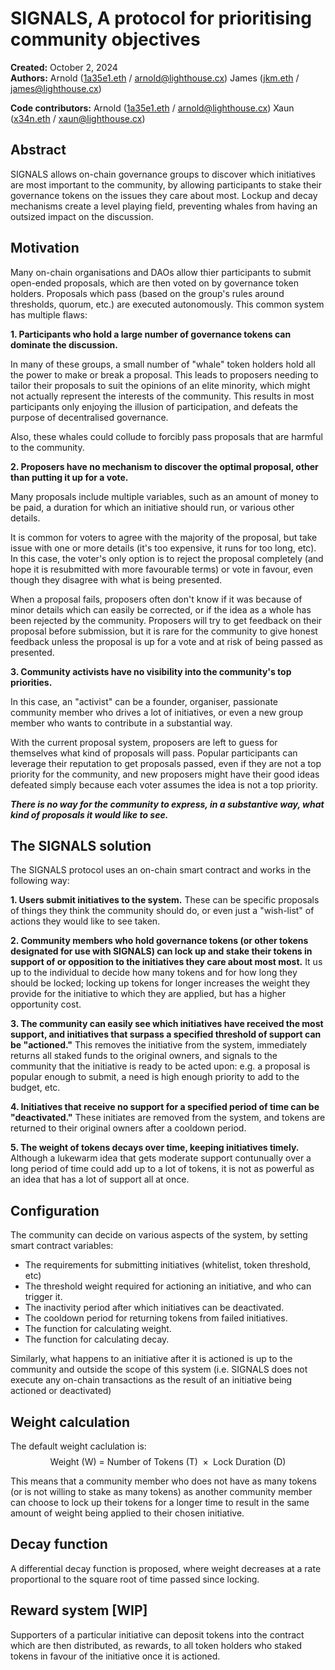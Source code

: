 # SIGNALS, A protocol for prioritising community objectives

**Created:** October 2, 2024\
**Authors:** Arnold ([1a35e1.eth](https://t.me/x1a35e1) / [arnold@lighthouse.cx](mailto\:arnold@lighthouse.cx))
James ([jkm.eth](https://warpcast.com/jkm.eth) / [james@lighthouse.cx](mailto\:james@lighthouse.cx))

**Code contributors:**  Arnold ([1a35e1.eth](https://t.me/x1a35e1) / [arnold@lighthouse.cx](mailto\:arnold@lighthouse.cx))
Xaun ([x34n.eth](https://warpcast.com/x34n) / [xaun@lighthouse.cx](mailto\:xaun@lighthouse.cx))


## Abstract

SIGNALS allows on-chain governance groups to discover which initiatives are most important to the community, by allowing participants to stake their governance tokens on the issues they care about most. Lockup and decay mechanisms create a level playing field, preventing whales from having an outsized impact on the discussion.

## Motivation

Many on-chain organisations and DAOs allow thier participants to submit open-ended proposals, which are then voted on by governance token holders. Proposals which pass (based on the group's rules around thresholds, quorum, etc.) are executed autonomously. This common system has multiple flaws:

**1. Participants who hold a large number of governance tokens can dominate the discussion.**

In many of these groups, a small number of "whale" token holders hold all the power to make or break a proposal. This leads to proposers needing to tailor their proposals to suit the opinions of an elite minority, which might not actually represent the interests of the community. This results in most participants only enjoying the illusion of participation, and defeats the purpose of decentralised governance.

Also, these whales could collude to forcibly pass proposals that are harmful to the community.

**2. Proposers have no mechanism to discover the optimal proposal, other than putting it up for a vote.**

Many proposals include multiple variables, such as an amount of money to be paid, a duration for which an initiative should run, or various other details.

It is common for voters to agree with the majority of the proposal, but take issue with one or more details (it's too expensive, it runs for too long, etc). In this case, the voter's only option is to reject the proposal completely (and hope it is resubmitted with more favourable terms) or vote in favour, even though they disagree with what is being presented.

When a proposal fails, proposers often don't know if it was because of minor details which can easily be corrected, or if the idea as a whole has been rejected by the community. Proposers will try to get feedback on their proposal before submission, but it is rare for the community to give honest feedback unless the proposal is up for a vote and at risk of being passed as presented.

**3. Community activists have no visibility into the community's top priorities.**

In this case, an "activist" can be a founder, organiser, passionate community member who drives a lot of initiatives, or even a new group member who wants to contribute in a substantial way.

With the current proposal system, proposers are left to guess for themselves what kind of proposals will pass. Popular participants can leverage their reputation to get proposals passed, even if they are not a top priority for the community, and new proposers might have their good ideas defeated simply because each voter assumes the idea is not a top priority.

***There is no way for the community to express, in a substantive way, what kind of proposals it would like to see.***

## The SIGNALS solution

The SIGNALS protocol uses an on-chain smart contract and works in the following way:

**1. Users submit initiatives to the system.** These can be specific proposals of things they think the community should do, or even just a "wish-list" of actions they would like to see taken.

**2. Community members who hold governance tokens (or other tokens designated for use with SIGNALS) can lock up and stake their tokens in support of or opposition to the initiatives they care about most most.** It us up to the individual to decide how many tokens and for how long they should be locked; locking up tokens for longer increases the weight they provide for the initiative to which they are applied, but has a higher opportunity cost.

**3. The community can easily see which initiatives have received the most support, and initiatives that surpass a specified threshold of support can be "actioned."** This removes the initiative from the system, immediately returns all staked funds to the original owners, and signals to the community that the initiative is ready to be acted upon: e.g. a proposal is popular enough to submit, a need is high enough priority to add to the budget, etc.

**4. Initiatives that receive no support for a specified period of time can be "deactivated."** These initiates are removed from the system, and tokens are returned to their original owners after a cooldown period.

**5. The weight of tokens decays over time, keeping initiatives timely.** Although a lukewarm idea that gets moderate support contunually over a long period of time could add up to a lot of tokens, it is not as powerful as an idea that has a lot of support all at once.

## Configuration

The community can decide on various aspects of the system, by setting smart contract variables:

- The requirements for submitting initiatives (whitelist, token threshold, etc)
- The threshold weight required for actioning an initiative, and who can trigger it.
- The inactivity period after which initiatives can be deactivated.
- The cooldown period for returning tokens from failed initiatives.
- The function for calculating weight.
- The function for calculating decay.

Similarly, what happens to an initiative after it is actioned is up to the community and outside the scope of this system (i.e. SIGNALS does not execute any on-chain transactions as the result of an initiative being actioned or deactivated)

## Weight calculation

The default weight caclulation is:
  $$
  \text{Weight (W) = Number of Tokens (T) } \times \text{ Lock Duration (D)}
  $$

  This means that a community member who does not have as many tokens (or is not willing to stake as many tokens) as another community member can choose to lock up their tokens for a longer time to result in the same amount of weight being applied to their chosen initiative.

## Decay function

A differential decay function is proposed, where weight decreases at a rate proportional to the square root of time passed since locking.

## Reward system [WIP]

Supporters of a particular initiative can deposit tokens into the contract which are then distributed, as rewards, to all token holders who staked tokens in favour of the initiative once it is actioned.

<!-- 
## Appendix

### Analague to existing practices

In traditional product development, product owners gather feedback from stakeholders to shape priorities. However, on-chain organizations operate in networked environments where information is fragmented across multiple channels, making it challenging to collect and understand community priorities.

Aligning community priorities can help set both short- and long-term strategies, serving as a vital measure of collective intent.

## Objectives

### Tailwinds

* Smaller token holders may be more willing to lock tokens for ideas they strongly believe in, as their risk lies in opportunity cost.
* Large token holders ("whales") may be less inclined to lock tokens for long periods, particularly if they have mercenary motives. This dampens larger voices.

* **Reputation Benefits:** Proposers and supporters can be issued attestations or POAPs for accepted ideas.
* **External Support:** Third parties can support initiatives in a trustless manner.

### Headwinds

* Introducing financial rewards could be risky, potentially incentivising unwanted behaviors. Reputation-based rewards are preferable.

## Configuration

* **Submissions Threshold:** Minimum tokens required to submit an idea.
* **Acceptance Threshold:** Number of tokens (weighted) required to accept an idea.
* **Lock Duration Cap:** Cap duration tokens may be locked for.
* **Submission Cap:** Cap number of submissions within an epoch.

## Feedback

### Why Use SIGNALS?

DAOs require web3-native tools for governance. Existing web2 forums, such as Discourse or Discord, are centralized, unstructured, and not machine-readable, making it difficult to efficiently aggregate and analyze community input.

Participation is siloed across various platforms, making it difficult to aggregate and reflect individual contributions and reputation at the macro scale.

Community engagement is fragmented across different platforms, making contributions difficult to track.

SIGNALS provides a way for ideas to be formalized on-chain, increasing utility for governance tokens and enabling trustless external support.

### How SIGNALS Differs

While forums often get cluttered, SIGNALS enables the best ideas to surface quickly and allows contributors to back ideas they truly believe in. It acts as an additive tool for on-chain governance, similar to traditional product prioritization frameworks but adapted to web3 needs, emphasizing ideation and consensus-building.

After locking, commitment weight decays over time based on a configurable decay function. The decay function can be tailored to the organization's needs, and options include:

* **Exponential Decay:** Weight decays exponentially over time, providing a rapid decrease in influence. For example, if tokens are locked for 3 months, the weight might decrease by half every month.
* **Linear Decay:** Weight decreases at a constant rate over time, providing a more predictable reduction. For instance, if tokens are locked for 3 months, the weight could decrease by an equal amount each month until it reaches zero.
* **Step Decay:** Weight decreases in steps after specific time intervals, allowing for more distinct phases of influence. For example, the weight could remain constant for the first month and then drop significantly after each subsequent month.

## Technical Overview

### Weight Calculation

Code Context:
 • The function calculates how much weight (influence, stake, or value) remains for a user’s locked amount over time.
 • The intended model is exponential decay to reflect diminishing returns or influence as time progresses.
 • Due to practical constraints, the implementation uses a linear decay, multiplying the initial amount by the remaining duration.

Premise: The longer tokens are locked, the greater the initial commitment weight. Commitment weight decays over time based on the duration.

$$
\text{Weight (W) = Number of Tokens (T) } \times \text{ Lock Duration (D)}
$$

$$
W = T \times D
$$

Exploring decay functions:

When locking, commitment weight decays over time based on a a configurable decay function:

* **Exponential Decay:** ~~Weight decays exponentially over time, providing a rapid decrease in influence. For example, if tokens are locked for 3 months, the weight might decrease by half every month.~~

> Too complex for the initial version.

* **Step Decay:** ~~Weight decreases in steps after specific time intervals, allowing for more distinct phases of influence. For example, the weight could remain constant for the first month and then drop significantly after each subsequent month.~~

> Too complex for the initial version.

* **Linear Decay:** ~~Weight decreases at a constant rate over time, providing a more predictable reduction. For instance, if tokens are locked for 3 months, the weight could decrease by an equal amount each month until it reaches zero.~~

> Boring.

* **Differential decay**: Weight decreases at a rate proportional to the square root of the time passed since the lock. This provides a balance between the predictability of linear decay and the rapid decrease of exponential decay.

### Graphing the Differential Decay Function

Why? models processes where a quantity decreases at a rate proportional to its current value.
 • Recognizing the limitations of the programming environment helps understand why the decay model is simplified.

To graph the equation
$$
\frac{dW}{dt} = -kW
$$
 where  k  is a constant and  W  is the current weight, you’ll first need to solve this differential equation to find  W  as a function of  t . Once you have  W(t) , you can plot it using graphing software or a calculator.

This is a separable first-order linear ordinary differential equation. Here’s how to solve it:

 1. Separate Variables:

$$
\frac{dW}{W} = -k\,dt
$$

 2. Integrate Both Sides:

$$
\int \frac{1}{W}\,dW = \int -k\,dt
$$

$$
\ln|W| = -k t + C
$$

Here,  C  is the constant of integration.
 3. Solve for  W :
Exponentiate both sides to eliminate the natural logarithm:

$$
W = e^{-k t + C} = e^C \cdot e^{-k t}
$$

Let

$$
W_0 = e^C
$$

(the initial weight when  t = 0 ) Then;

$$
W(t) = W_0 \, e^{-k t}
$$

## Graph the funcion

Step 2: Choose Values for Constants

To graph  W(t) , you need specific values for  W_0  and  k :

 • Initial Weight ( W_0 ): This is the weight at  t = 0 . Choose a positive value that makes sense for your context (e.g.,  W_0 = 100  units).
 • Decay Constant ( k ): This constant determines the rate of decay. Choose a positive value (e.g.,  k = 0.1 ).

Step 3: Create Data Points

Using the equation

$$
W(t) = W_0 \, e^{-k t}
$$

Calculate W for various values of t, to explore parameter space.

Differential Equation:

$$
\frac{dW}{dt} = -kW
$$

Solution to the Differential Equation:

$$
W(t) = W_0 \, e^{-k t}
$$

 • Where:
 •  `W(t)`: Weight at time  `t`.
 •  `W_0`: Initial weight at  `t = 0`.
 •  `k` : Positive decay constant.

<https://www.desmos.com/calculator/slpil4yhlm>

 -->